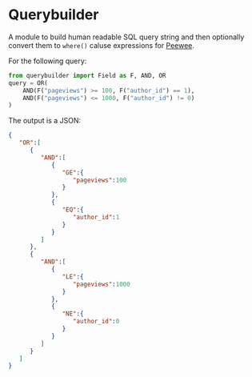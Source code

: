 # Querybuilder

A module to build human readable SQL query string and then optionally convert them to `where()` caluse expressions for [Peewee](http://peewee-orm.com).

For the following query:
```python
from querybuilder import Field as F, AND, OR
query = OR(
    AND(F("pageviews") >= 100, F("author_id") == 1),
    AND(F("pageviews") <= 1000, F("author_id") != 0)
)
```
The output is a JSON:
```json
{
   "OR":[
      {
         "AND":[
            {
               "GE":{
                  "pageviews":100
               }
            },
            {
               "EQ":{
                  "author_id":1
               }
            }
         ]
      },
      {
         "AND":[
            {
               "LE":{
                  "pageviews":1000
               }
            },
            {
               "NE":{
                  "author_id":0
               }
            }
         ]
      }
   ]
}
```
